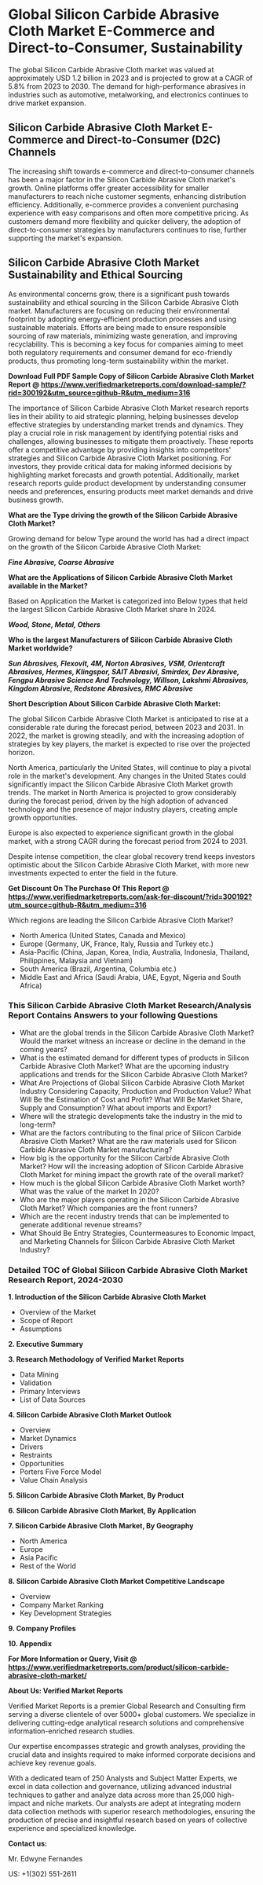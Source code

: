 <h1>Global Silicon Carbide Abrasive Cloth Market E-Commerce and Direct-to-Consumer, Sustainability</h1><p class=""><p>The global Silicon Carbide Abrasive Cloth market was valued at approximately USD 1.2 billion in 2023 and is projected to grow at a CAGR of 5.8% from 2023 to 2030. The demand for high-performance abrasives in industries such as automotive, metalworking, and electronics continues to drive market expansion.</p><h2>Silicon Carbide Abrasive Cloth Market E-Commerce and Direct-to-Consumer (D2C) Channels</h2><p>The increasing shift towards e-commerce and direct-to-consumer channels has been a major factor in the Silicon Carbide Abrasive Cloth market's growth. Online platforms offer greater accessibility for smaller manufacturers to reach niche customer segments, enhancing distribution efficiency. Additionally, e-commerce provides a convenient purchasing experience with easy comparisons and often more competitive pricing. As customers demand more flexibility and quicker delivery, the adoption of direct-to-consumer strategies by manufacturers continues to rise, further supporting the market's expansion.</p><h2>Silicon Carbide Abrasive Cloth Market Sustainability and Ethical Sourcing</h2><p>As environmental concerns grow, there is a significant push towards sustainability and ethical sourcing in the Silicon Carbide Abrasive Cloth market. Manufacturers are focusing on reducing their environmental footprint by adopting energy-efficient production processes and using sustainable materials. Efforts are being made to ensure responsible sourcing of raw materials, minimizing waste generation, and improving recyclability. This is becoming a key focus for companies aiming to meet both regulatory requirements and consumer demand for eco-friendly products, thus promoting long-term sustainability within the market.</p></p><p class=""><strong>Download Full PDF Sample Copy of Silicon Carbide Abrasive Cloth Market Report @ <a href="https://www.verifiedmarketreports.com/download-sample/?rid=300192&utm_source=github-R&utm_medium=316" target="_blank">https://www.verifiedmarketreports.com/download-sample/?rid=300192&utm_source=github-R&utm_medium=316</a></strong></p><p>The importance of&nbsp;Silicon Carbide Abrasive Cloth Market research reports lies in their ability to aid strategic planning, helping businesses develop effective strategies by understanding market trends and dynamics. They play a crucial role in risk management by identifying potential risks and challenges, allowing businesses to mitigate them proactively. These reports offer a competitive advantage by providing insights into competitors' strategies and Silicon Carbide Abrasive Cloth Market positioning. For investors, they provide critical data for making informed decisions by highlighting market forecasts and growth potential. Additionally, market research reports guide product development by understanding consumer needs and preferences, ensuring products meet market demands and drive business growth.</p><p><strong>What are the&nbsp;Type driving the growth of the Silicon Carbide Abrasive Cloth Market?</strong></p><p id="" class="">Growing demand for below Type around the world has had a direct impact on the growth of the Silicon Carbide Abrasive Cloth Market:</p><p class=""><em><strong>Fine Abrasive, Coarse Abrasive</strong></em></p><p class=""><strong>What are the&nbsp;Applications&nbsp;of Silicon Carbide Abrasive Cloth Market available in the Market?</strong></p><p id="" class="">Based on Application the Market is categorized into Below types that held the largest Silicon Carbide Abrasive Cloth Market share In 2024.</p><p class=""><em><strong>Wood, Stone, Metal, Others</strong></em></p><p class=""><strong>Who is the largest Manufacturers of Silicon Carbide Abrasive Cloth Market worldwide?</strong></p><p><em><strong>Sun Abrasives, Flexovit, 4M, Norton Abrasives, VSM, Orientcraft Abrasives, Hermes, Klingspor, SAIT Abrasivi, Smirdex, Dev Abrasive, Fengpu Abrasive Science And Technology, Willson, Lakshmi Abrasives, Kingdom Abrasive, Redstone Abrasives, RMC Abrasive</strong></em></p><p id="" class=""><strong>Short Description About Silicon Carbide Abrasive Cloth Market:</strong></p><p>The global Silicon Carbide Abrasive Cloth Market is anticipated to rise at a considerable rate during the forecast period, between 2023 and 2031. In 2022, the market is growing steadily, and with the increasing adoption of strategies by key players, the market is expected to rise over the projected horizon.</p><p>North America, particularly the United States, will continue to play a pivotal role in the market's development. Any changes in the United States could significantly impact the Silicon Carbide Abrasive Cloth Market growth trends. The market in North America is projected to grow considerably during the forecast period, driven by the high adoption of advanced technology and the presence of major industry players, creating ample growth opportunities.</p><p>Europe is also expected to experience significant growth in the global market, with a strong CAGR during the forecast period from 2024 to 2031.</p><p>Despite intense competition, the clear global recovery trend keeps investors optimistic about the Silicon Carbide Abrasive Cloth Market, with more new investments expected to enter the field in the future.</p><p id="" class=""><strong>Get Discount On The Purchase Of This Report @ <a href="https://www.verifiedmarketreports.com/ask-for-discount/?rid=300192?utm_source=github-R&utm_medium=316" target="_blank">https://www.verifiedmarketreports.com/ask-for-discount/?rid=300192?utm_source=github-R&utm_medium=316</a></strong></p><p class="">Which regions are leading the Silicon Carbide Abrasive Cloth Market?</p><ul><li>North America (United States, Canada and Mexico)</li><li>Europe (Germany, UK, France, Italy, Russia and Turkey etc.)</li><li>Asia-Pacific (China, Japan, Korea, India, Australia, Indonesia, Thailand, Philippines, Malaysia and Vietnam)</li><li>South America (Brazil, Argentina, Columbia etc.)</li><li>Middle East and Africa (Saudi Arabia, UAE, Egypt, Nigeria and South Africa)</li></ul><h3 id="" class="">This Silicon Carbide Abrasive Cloth Market Research/Analysis Report Contains Answers to your following Questions</h3><ul><li>What are the global trends in the Silicon Carbide Abrasive Cloth Market? Would the market witness an increase or decline in the demand in the coming years?</li><li>What is the estimated demand for different types of products in Silicon Carbide Abrasive Cloth Market? What are the upcoming industry applications and trends for the Silicon Carbide Abrasive Cloth Market?</li><li>What Are Projections of Global Silicon Carbide Abrasive Cloth Market Industry Considering Capacity, Production and Production Value? What Will Be the Estimation of Cost and Profit? What Will Be Market Share, Supply and Consumption? What about imports and Export?</li><li>Where will the strategic developments take the industry in the mid to long-term?</li><li>What are the factors contributing to the final price of Silicon Carbide Abrasive Cloth Market? What are the raw materials used for Silicon Carbide Abrasive Cloth Market manufacturing?</li><li>How big is the opportunity for the Silicon Carbide Abrasive Cloth Market? How will the increasing adoption of Silicon Carbide Abrasive Cloth Market for mining impact the growth rate of the overall market?</li><li>How much is the global Silicon Carbide Abrasive Cloth Market worth? What was the value of the market In 2020?</li><li>Who are the major players operating in the Silicon Carbide Abrasive Cloth Market? Which companies are the front runners?</li><li>Which are the recent industry trends that can be implemented to generate additional revenue streams?</li><li>What Should Be Entry Strategies, Countermeasures to Economic Impact, and Marketing Channels for Silicon Carbide Abrasive Cloth Market Industry?</li></ul><h3 id="" class="">Detailed TOC of Global Silicon Carbide Abrasive Cloth Market Research Report, 2024-2030</h3><p id="" class=""><strong>1. Introduction of the Silicon Carbide Abrasive Cloth Market</strong></p><ul><li>Overview of the Market</li><li>Scope of Report</li><li>Assumptions</li></ul><p id="" class=""><strong>2. Executive Summary</strong></p><p id="" class=""><strong>3. Research Methodology of Verified Market Reports</strong></p><ul><li>Data Mining</li><li>Validation</li><li>Primary Interviews</li><li>List of Data Sources</li></ul><p id="" class=""><strong>4. Silicon Carbide Abrasive Cloth Market Outlook</strong></p><ul><li>Overview</li><li>Market Dynamics</li><li>Drivers</li><li>Restraints</li><li>Opportunities</li><li>Porters Five Force Model</li><li>Value Chain Analysis</li></ul><p id="" class=""><strong>5. Silicon Carbide Abrasive Cloth Market, By Product</strong></p><p id="" class=""><strong>6. Silicon Carbide Abrasive Cloth Market, By Application</strong></p><p id="" class=""><strong>7. Silicon Carbide Abrasive Cloth Market, By Geography</strong></p><ul><li>North America</li><li>Europe</li><li>Asia Pacific</li><li>Rest of the World</li></ul><p id="" class=""><strong>8. Silicon Carbide Abrasive Cloth Market Competitive Landscape</strong></p><ul><li>Overview</li><li>Company Market Ranking</li><li>Key Development Strategies</li></ul><p id="" class=""><strong>9. Company Profiles</strong></p><p id="" class=""><strong>10. Appendix</strong></p><p id="" class=""><strong>For More Information or Query, Visit @ <a href="https://www.verifiedmarketreports.com/product/silicon-carbide-abrasive-cloth-market/" target="_blank">https://www.verifiedmarketreports.com/product/silicon-carbide-abrasive-cloth-market/</a></strong></p><p id="" class=""><strong>About Us: Verified Market Reports</strong></p><p id="" class="">Verified Market Reports is a premier Global Research and Consulting firm serving a diverse clientele of over 5000+ global customers. We specialize in delivering cutting-edge analytical research solutions and comprehensive information-enriched research studies.</p><p id="" class="">Our expertise encompasses strategic and growth analyses, providing the crucial data and insights required to make informed corporate decisions and achieve key revenue goals.</p><p id="" class="">With a dedicated team of 250 Analysts and Subject Matter Experts, we excel in data collection and governance, utilizing advanced industrial techniques to gather and analyze data across more than 25,000 high-impact and niche markets. Our analysts are adept at integrating modern data collection methods with superior research methodologies, ensuring the production of precise and insightful research based on years of collective experience and specialized knowledge.</p><p id="" class=""><strong>Contact us:</strong></p><p id="" class="">Mr. Edwyne Fernandes</p><p id="" class="">US: +1(302) 551-2611</p>